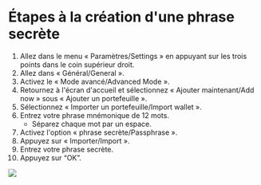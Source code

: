 # Étapes à la création d'une phrase secrète

1. Allez dans le menu « Paramètres/Settings » en appuyant sur les trois points dans le coin supérieur droit.
2. Allez dans « Général/General ».
3. Activez le « Mode avancé/Advanced Mode ».
4. Retournez à l'écran d'accueil et sélectionnez « Ajouter maintenant/Add now » sous « Ajouter un portefeuille ».
5. Sélectionnez « Importer un portefeuille/Import wallet ».
6. Entrez votre phrase mnémonique de 12 mots.
   * Séparez chaque mot par un espace.
7. Activez l'option « phrase secrète/Passphrase ».
8. Appuyez sur « Importer/Import ».
9. Entrez votre phrase secrète.
10. Appuyez sur “OK”.

![](../.gitbook/assets/bwpassphrase.gif)
